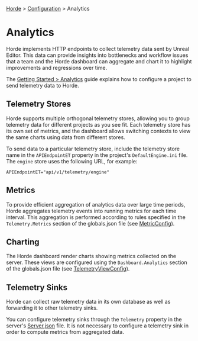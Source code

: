[Horde](../../README.md) > [Configuration](../Config.md) > Analytics

# Analytics

Horde implements HTTP endpoints to collect telemetry data sent by Unreal Editor. This data can
provide insights into bottlenecks and workflow issues that a team and the Horde dashboard can aggregate and
chart it to highlight improvements and regressions over time.

The [Getting Started > Analytics](../Tutorials/Analytics.md) guide explains how to configure a project to send
telemetry data to Horde.

## Telemetry Stores

Horde supports multiple orthogonal telemetry stores, allowing you to group telemetry data for different projects
as you see fit. Each telemetry store has its own set of metrics, and the dashboard allows switching contexts
to view the same charts using data from different stores.

To send data to a particular telemetry store, include the telemetry store name in the `APIEndpointET` property
in the project's `DefaultEngine.ini` file. The `engine` store uses the following URL, for example:

    APIEndpointET="api/v1/telemetry/engine"

## Metrics

To provide efficient aggregation of analytics data over large time periods, Horde aggregates telemetry events into
running metrics for each time interval. This aggregation is performed according to rules specified in the
`Telemetry.Metrics` section of the globals.json file (see [MetricConfig](Schema/Telemetry.md#metricconfig)).

## Charting

The Horde dashboard render charts showing metrics collected on the server. These views are configured
using the `Dashboard.Analytics` section of the globals.json file (see [TelemetryViewConfig](Schema/Telemetry.md#telemetryviewconfig)).

## Telemetry Sinks

Horde can collect raw telemetry data in its own database as well as forwarding it to other telemetry sinks.

You can configure telemetry sinks through the `Telemetry` property in the server's
[Server.json](../Deployment/ServerSettings.md) file. It is not necessary to configure a telemetry sink
in order to compute metrics from aggregated data.
